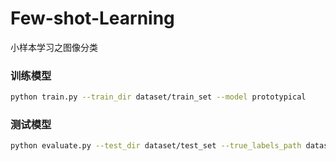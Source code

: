 # Few-shot-Learning
小样本学习之图像分类
### 训练模型

```bash
python train.py --train_dir dataset/train_set --model prototypical 

```

### 测试模型

```bash
python evaluate.py --test_dir dataset/test_set --true_labels_path dataset/test_set/query_labels.csv --test_models_dir experiments/2024-10-05_193151  

```

